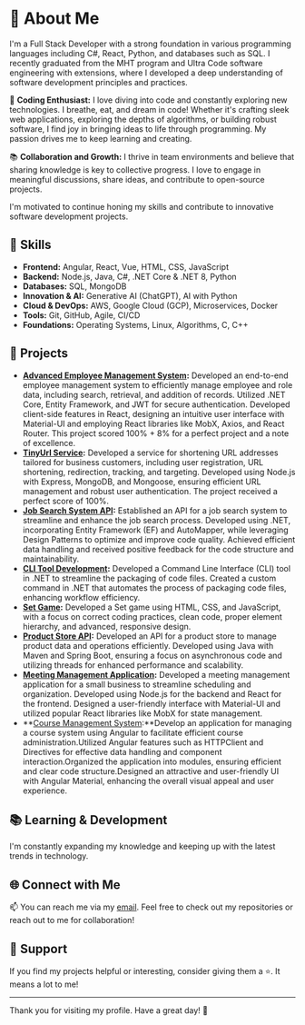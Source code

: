 # 👋 About Me

I'm a Full Stack Developer with a strong foundation in various programming languages including C#, React, Python, and databases such as SQL. I recently graduated from the MHT program and Ultra Code software engineering with extensions, where I developed a deep understanding of software development principles and practices.

🌱 **Coding Enthusiast:** I love diving into code and constantly exploring new technologies. I breathe, eat, and dream in code! Whether it's crafting sleek web applications, exploring the depths of algorithms, or building robust software, I find joy in bringing ideas to life through programming. My passion drives me to keep learning and creating.

📚 **Collaboration and Growth:** I thrive in team environments and believe that sharing knowledge is key to collective progress. I love to engage in meaningful discussions, share ideas, and contribute to open-source projects.

I'm motivated to continue honing my skills and contribute to innovative software development projects.

## 🚀 Skills
- **Frontend:** Angular, React, Vue, HTML, CSS, JavaScript
- **Backend:** Node.js, Java, C#, .NET Core & .NET 8, Python
- **Databases:** SQL, MongoDB
- **Innovation & AI:** Generative AI (ChatGPT), AI with Python
- **Cloud & DevOps:** AWS, Google Cloud (GCP), Microservices, Docker
- **Tools:** Git, GitHub, Agile, CI/CD
- **Foundations:** Operating Systems, Linux, Algorithms, C, C++

## 💼 Projects
- **[Advanced Employee Management System](https://github.com/zippiL/practicomProject.git):** Developed an end-to-end employee management system to efficiently manage employee and role data, including search, retrieval, and addition of records. Utilized .NET Core, Entity Framework, and JWT for secure authentication. Developed client-side features in React, designing an intuitive user interface with Material-UI and employing React libraries like MobX, Axios, and React Router. This project scored 100% + 8% for a perfect project and a note of excellence.
- **[TinyUrl Service](https://github.com/zippiL/nodeFinal.git):** Developed a service for shortening URL addresses tailored for business customers, including user registration, URL shortening, redirection, tracking, and targeting. Developed using Node.js with Express, MongoDB, and Mongoose, ensuring efficient URL management and robust user authentication. The project received a perfect score of 100%.
- **[Job Search System API](https://github.com/zippiL/ApiJobs.git):** Established an API for a job search system to streamline and enhance the job search process. Developed using .NET, incorporating Entity Framework (EF) and AutoMapper, while leveraging Design Patterns to optimize and improve code quality. Achieved efficient data handling and received positive feedback for the code structure and maintainability.
- **[CLI Tool Development](https://github.com/zippiL/cli-tool.git):** Developed a Command Line Interface (CLI) tool in .NET to streamline the packaging of code files. Created a custom command in .NET that automates the process of packaging code files, enhancing workflow efficiency.
- **[Set Game](https://github.com/zippiL/JS-graduation-project.git):** Developed a Set game using HTML, CSS, and JavaScript, with a focus on correct coding practices, clean code, proper element hierarchy, and advanced, responsive design.
- **[Product Store API](https://github.com/zippiL/Java-api-layers.git):** Developed an API for a product store to manage product data and operations efficiently. Developed using Java with Maven and Spring Boot, ensuring a focus on asynchronous code and utilizing threads for enhanced performance and scalability.
- **[Meeting Management Application](https://github.com/zippiL/reactProject.git):** Developed a meeting management application for a small business to streamline scheduling and organization. Developed using Node.js for the backend and React for the frontend. Designed a user-friendly interface with Material-UI and utilized popular React libraries like MobX for state management.
- **[Course Management System](https://github.com/zippiL/angulaerCoursesClient.git):**Develop an application for managing a course system using Angular to facilitate efficient course administration.Utilized Angular features such as HTTPClient and Directives for effective data handling and component interaction.Organized the application into modules, ensuring efficient and clear code structure.Designed an attractive and user-friendly UI with Angular Material, enhancing the overall visual appeal and user experience.

## 📚 Learning & Development
I'm constantly expanding my knowledge and keeping up with the latest trends in technology.

## 🌐 Connect with Me
📫 You can reach me via my [email](mailto:z0527147713@gmail.com). Feel free to check out my repositories or reach out to me for collaboration!

## 💬 Support
If you find my projects helpful or interesting, consider giving them a ⭐. It means a lot to me!

---

Thank you for visiting my profile. Have a great day! 🌟
